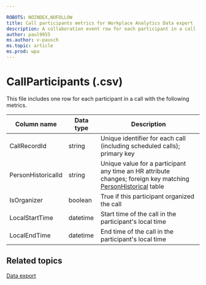 ```yaml
---

ROBOTS: NOINDEX,NOFOLLOW
title: Call participants metrics for Workplace Analytics Data export
description: A collaboration event row for each participant in a call
author: paul9955
ms.author: v-pausch
ms.topic: article
ms.prod: wpa
---
```


# CallParticipants (.csv)

This file includes one row for each participant in a call with the following metrics.
  
|Column name|Data type|Description|
|-----------------|---------------|-----------------|
| CallRecordId | string | Unique identifier for each call (including scheduled calls); primary key  |
| PersonHistoricalId | string | Unique value for a participant any time an HR attribute changes; foreign key matching [PersonHistorical](./PersonHistorical.md) table |
| IsOrganizer | boolean | True if this participant organized the call |
| LocalStartTime | datetime | Start time of the call in the participant's local time |
| LocalEndTime | datetime | End time of the call in the participant's local time |

## Related topics

[Data export](./data-access.md)
